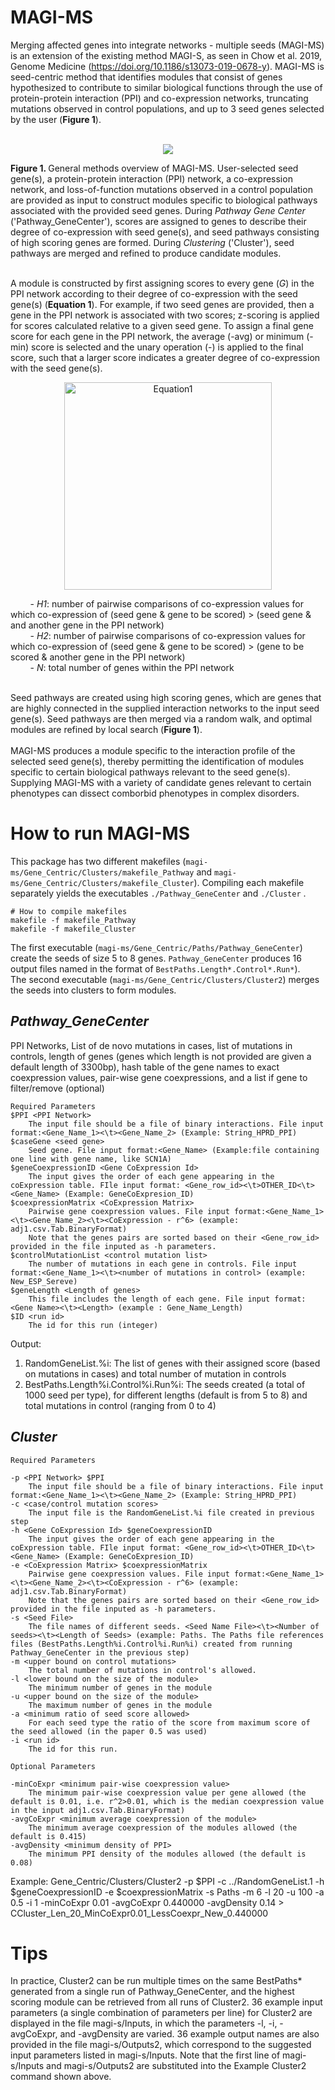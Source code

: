 # MAGI-MS
Merging affected genes into integrate networks - multiple seeds (MAGI-MS) is an extension of the existing method MAGI-S, as seen in Chow et al. 2019, Genome Medicine (https://doi.org/10.1186/s13073-019-0678-y). MAGI-MS is seed-centric method that identifies modules that consist of genes hypothesized to contribute to similar biological functions through the use of protein-protein interaction (PPI) and co-expression networks, truncating mutations observed in control populations, and up to 3 seed genes selected by the user (**Figure 1**). <br><br>

<p align="center"> <img src="https://github.com/jchow32/MAGI-MS/files/7068018/Figure1.pdf"> <br>  </p> 
<b>Figure 1. </b>General methods overview of MAGI-MS. User-selected seed gene(s), a protein-protein interaction (PPI) network, a co-expression network, and loss-of-function mutations observed in a control population are provided as input to construct modules specific to biological pathways associated with the provided seed genes. During <i>Pathway Gene Center</i> ('Pathway_GeneCenter'), scores are assigned to genes to describe their degree of co-expression with seed gene(s), and seed pathways consisting of high scoring genes are formed. During <i>Clustering</i> ('Cluster'), seed pathways are merged and refined to produce candidate modules. <br> <br>

A module is constructed by first assigning scores to every gene (<i>G</i>) in the PPI network according to their degree of co-expression with the seed gene(s) (**Equation 1**). For example, if two seed genes are provided, then a gene in the PPI network is associated with two scores; z-scoring is applied for scores calculated relative to a given seed gene. To assign a final gene score for each gene in the PPI network, the average (-avg) or minimum (-min) score is selected and the unary operation (-) is applied to the final score, such that a larger score indicates a greater degree of co-expression with the seed gene(s). <br>

<p align="center"><img width="332" alt="Equation1" src="https://user-images.githubusercontent.com/7622394/131165256-b9485871-4a1b-42a0-a748-a9c93fbf6d0b.png"> <br> </p>
&nbsp;&nbsp;&nbsp;&nbsp;&nbsp;&nbsp;&nbsp;&nbsp;- <i>H1</i>: number of pairwise comparisons of co-expression values for which co-expression of (seed gene & gene to be scored) &gt; (seed gene & and another gene in the PPI network) <br>
&nbsp;&nbsp;&nbsp;&nbsp;&nbsp;&nbsp;&nbsp;&nbsp;- <i>H2</i>: number of pairwise comparisons of co-expression values for which co-expression of (seed gene & gene to be scored) &gt; (gene to be scored & another gene in the PPI network) <br>
&nbsp;&nbsp;&nbsp;&nbsp;&nbsp;&nbsp;&nbsp;&nbsp;- <i>N</i>: total number of genes within the PPI network <br> <br>

Seed pathways are created using high scoring genes, which are genes that are highly connected in the supplied interaction networks to the input seed gene(s). Seed pathways are then merged via a random walk, and optimal modules are refined by local search (<b>Figure 1</b>). <br><br>
MAGI-MS produces a module specific to the interaction profile of the selected seed gene(s), thereby permitting the identification of modules specific to certain biological pathways relevant to the seed gene(s). Supplying MAGI-MS with a variety of candidate genes relevant to certain phenotypes can dissect comborbid phenotypes in complex disorders.

# How to run MAGI-MS
This package has two different makefiles (`magi-ms/Gene_Centric/Clusters/makefile_Pathway` and `magi-ms/Gene_Centric/Clusters/makefile_Cluster`). Compiling each makefile separately yields the executables `./Pathway_GeneCenter` and `./Cluster` .<br>
```
# How to compile makefiles
makefile -f makefile_Pathway
makefile -f makefile_Cluster
```

The first executable (`magi-ms/Gene_Centric/Paths/Pathway_GeneCenter`) create the seeds of size 5 to 8 genes. `Pathway_GeneCenter` produces 16 output files named in the format of `BestPaths.Length*.Control*.Run*`). <br>
The second executable (`magi-ms/Gene_Centric/Clusters/Cluster2`) merges the seeds into clusters to form modules.

## *Pathway_GeneCenter*

PPI Networks, List of de novo mutations in cases, list of mutations in controls, length of genes (genes which length is not provided are given a default length of 3300bp), hash table of the gene names to exact coexpression values, pair-wise gene coexpressions, and a list if gene to filter/remove (optional)

	Required Parameters 
	$PPI <PPI Network> 
		The input file should be a file of binary interactions. File input format:<Gene_Name_1><\t><Gene_Name_2> (Example: String_HPRD_PPI) 
	$caseGene <seed gene>
		Seed gene. File input format:<Gene_Name> (Example:file containing one line with gene name, like SCN1A) 
	$geneCoexpressionID <Gene CoExpression Id>
		The input gives the order of each gene appearing in the coExpression table. FIle input format: <Gene_row_id><\t>OTHER_ID<\t><Gene_Name> (Example: GeneCoExpresion_ID)
	$coexpressionMatrix <CoExpression Matrix>
		Pairwise gene coexpression values. File input format:<Gene_Name_1><\t><Gene_Name_2><\t><CoExpression - r^6> (example: adj1.csv.Tab.BinaryFormat)
		Note that the genes pairs are sorted based on their <Gene_row_id> provided in the file inputed as -h parameters. 
	$controlMutationList <control mutation list>
		The number of mutations in each gene in controls. File input format:<Gene_Name_1><\t><number of mutations in control> (example: New_ESP_Sereve)
	$geneLength <Length of genes>
		This file includes the length of each gene. File input format:<Gene Name><\t><Length> (example : Gene_Name_Length)
	$ID <run id>
		The id for this run (integer)
	
Output:
1) RandomGeneList.%i: The list of genes with their assigned score (based on mutations in cases) and total number of mutation in controls 
2) BestPaths.Length%i.Control%i.Run%i: The seeds created (a total of 1000 seed per type), for different lengths (default is from 5 to 8) and total mutations in control (ranging from 0 to 4)


## *Cluster*
	Required Parameters

	-p <PPI Network> $PPI
		The input file should be a file of binary interactions. File input format:<Gene_Name_1><\t><Gene_Name_2> (Example: String_HPRD_PPI)
	-c <case/control mutation scores>
		The input file is the RandomGeneList.%i file created in previous step
	-h <Gene CoExpression Id> $geneCoexpressionID
 		The input gives the order of each gene appearing in the coExpression table. FIle input format: <Gene_row_id><\t>OTHER_ID<\t><Gene_Name> (Example: GeneCoExpresion_ID)
	-e <CoExpression Matrix> $coexpressionMatrix
		Pairwise gene coexpression values. File input format:<Gene_Name_1><\t><Gene_Name_2><\t><CoExpression - r^6> (example: adj1.csv.Tab.BinaryFormat)
		Note that the genes pairs are sorted based on their <Gene_row_id> provided in the file inputed as -h parameters.
	-s <Seed File> 
		The file names of different seeds. <Seed Name File><\t><Number of seeds><\t><Length of Seeds> (example: Paths. The Paths file references files (BestPaths.Length%i.Control%i.Run%i) created from running Pathway_GeneCenter in the previous step)
	-m <upper bound on control mutations>
		The total number of mutations in control's allowed. 
	-l <lower bound on the size of the module>
		The minimum number of genes in the module 
	-u <upper bound on the size of the module>
		The maximum number of genes in the module
	-a <minimum ratio of seed score allowed>
		For each seed type the ratio of the score from maximum score of the seed allowed (in the paper 0.5 was used)
	-i <run id>  
		The id for this run.

	Optional Parameters
	
	-minCoExpr <minimum pair-wise coexpression value>
		The minimum pair-wise coexpression value per gene allowed (the default is 0.01, i.e. r^2>0.01, which is the median coexpression value in the input adj1.csv.Tab.BinaryFormat)
	-avgCoExpr <minimum average coexpression of the module>
		The minimum average coexpression of the modules allowed (the default is 0.415)
	-avgDensity <minimum density of PPI>
		The minimum PPI density of the modules allowed (the default is 0.08)

Example: 
Gene_Centric/Clusters/Cluster2 -p $PPI -c ../RandomGeneList.1 -h $geneCoexpressionID -e $coexpressionMatrix -s Paths -m 6 -l 20 -u 100 -a 0.5 -i 1 -minCoExpr 0.01 -avgCoExpr 0.440000 -avgDensity 0.14 > CCluster_Len_20_MinCoExpr0.01_LessCoexpr_New_0.440000

# Tips
In practice, Cluster2 can be run multiple times on the same BestPaths* generated from a single run of Pathway_GeneCenter, and the highest scoring module can be retrieved from all runs of Cluster2. 
36 example input parameters (a single combination of parameters per line) for Cluster2 are displayed in the file magi-s/Inputs, in which the parameters -l, -i, -avgCoExpr, and -avgDensity are varied. 36 example output names are also provided in the file magi-s/Outputs2, which correspond to the suggested input parameters listed in magi-s/Inputs. Note that the first line of magi-s/Inputs and magi-s/Outputs2 are substituted into the Example Cluster2 command shown above. 
